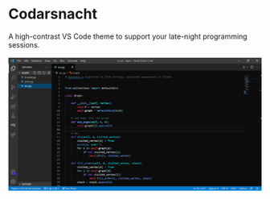 # Codarsnacht
A high-contrast VS Code theme to support your late-night programming sessions.<br><br>
![Screenshot](screenshot.png)
